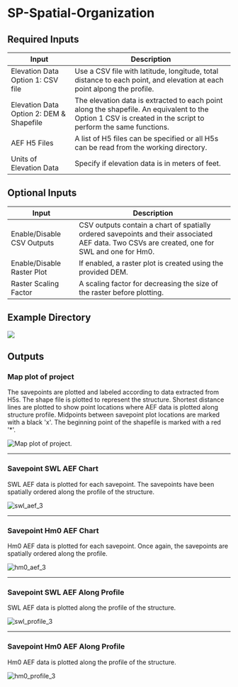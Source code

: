 # SP-Spatial-Organization

## Required Inputs


| Input | Description |
|-------|-------------|
| Elevation Data Option 1: CSV file | Use a CSV file with latitude, longitude, total distance to each point, and elevation at each point alpong the profile. | 
| Elevation Data Option 2: DEM & Shapefile | The elevation data is extracted to each point along the shapefile. An equivalent to the Option 1 CSV is created in the script to perform the same functions. |
| AEF H5 Files | A list of H5 files can be specified or all H5s can be read from the working directory. |
| Units of Elevation Data | Specify if elevation data is in meters of feet. |


## Optional Inputs


| Input | Description |
|-------|-------------|
| Enable/Disable CSV Outputs | CSV outputs contain a chart of spatially ordered savepoints and their associated AEF data. Two CSVs are created, one for SWL and one for Hm0. |
| Enable/Disable Raster Plot | If enabled, a raster plot is created using the provided DEM. |
| Raster Scaling Factor | A scaling factor for decreasing the size of the raster before plotting. |


## Example Directory


![](https://github.com/JacobCreamer/SP-Spatial-Organization/assets/145397806/00110be8-bee4-4ee3-b5e4-327f4750eff3)


## Outputs


### Map plot of project 


The savepoints are plotted and labeled according to data extracted from H5s. The shape file is plotted to represent the structure. Shortest distance lines are plotted to show point locations where AEF data is plotted along structure profile. Midpoints between savepoint plot locations are marked with a black 'x'. The beginning point of the shapefile is marked with a red '*'.


![Map plot of project.](https://github.com/JacobCreamer/SP-Spatial-Organization/assets/145397806/8e442491-1be2-4ed8-bb32-309eab16c48f)


---
### Savepoint SWL AEF Chart


SWL AEF data is plotted for each savepoint. The savepoints have been spatially ordered along the profile of the structure.


![swl_aef_3](https://github.com/JacobCreamer/SP-Spatial-Organization/assets/145397806/d4675973-6319-42a4-87c0-0c21c1fdfb32)


---
### Savepoint Hm0 AEF Chart


Hm0 AEF data is plotted for each savepoint. Once again, the savepoints are spatially ordered along the profile.


![hm0_aef_3](https://github.com/JacobCreamer/SP-Spatial-Organization/assets/145397806/8725293b-17b6-458e-ba7f-a004b5b245ac)


---
### Savepoint SWL AEF Along Profile


SWL AEF data is plotted along the profile of the structure.


![swl_profile_3](https://github.com/JacobCreamer/SP-Spatial-Organization/assets/145397806/3c73dfdb-f21d-42d9-aeaa-b4c5b9bb1aab)


---
### Savepoint Hm0 AEF Along Profile


Hm0 AEF data is plotted along the profile of the structure.


![hm0_profile_3](https://github.com/JacobCreamer/SP-Spatial-Organization/assets/145397806/8bd90f43-87f5-4648-9a23-2169a7a31488)

